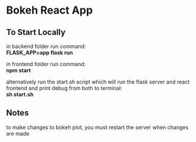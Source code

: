 # Bokeh React App


## To Start Locally
in backend folder run command:  
**FLASK_APP=app flask run**

in frontend folder run command:  
**npm start**

alternatively run the start.sh script which will run the flask server and react frontend and print debug from both to terminal:  
**sh start.sh**

## Notes
to make changes to bokeh plot, you must restart the server when changes are made